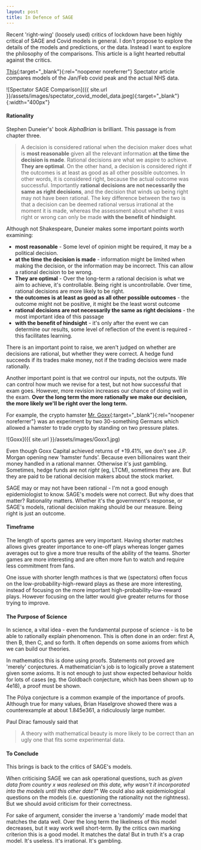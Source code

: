 ```yaml
---
layout: post
title: In Defence of SAGE
---
```

Recent 'right-wing' (loosely used) critics of lockdown have been highly critical of SAGE and Covid models in general. I don't propose to explore the details of the models and predictions, or the data. Instead I want to explore the philosophy of the comparisons. This article is a light hearted rebuttal against the critics.

[This](https://www.spectator.co.uk/article/how-did-sage-scenarios-compare-to-reality-an-update){:target="_blank"}{:rel="noopener noreferrer"} Spectator article compares models  of the Jan/Feb covid peak and the actual NHS data.

![Spectator SAGE Comparison]({{ site.url }}/assets/images/spectator_covid_model_data.jpeg){:target="_blank"}{:width="400px"}

#### Rationality

Stephen Duneier's' book *AlphaBrian* is brilliant. This passage is from chapter three.

>A decision is considered rational when the decision maker does what is **most reasonable** given all the relevant information **at the time the decision is made**. Rational decisions are what we aspire to achieve. **They are optimal**. On the other hand, a decision is considered right if the outcomes is at least as good as all other possible outcomes. In other words, it  is considered right, because the actual outcome was successful. Importantly **rational decisions are not necessarily the same as right decisions**, and the decision that winds up being right may not have been rational. The key difference between the two is that a decision can be deemed rational versus irrational at the moment it is made, whereas the assessment about whether it was right or wrong can only be made **with the benefit of hindsight**.

Although not Shakespeare, Duneier makes some important points worth examining:

- **most reasonable** - Some level of opinion might be required, it may be a political decision.
- **at the time the decision is made** - information might be limited when making the decision, or the information may be incorrect. This can allow a rational decision to be wrong.
- **They are optimal** - Over the long-term a rational decision is what we aim to achieve, it's controllable. Being right is uncontrollable. Over time, rational decisions are more likely to be right.
- **the outcomes is at least as good as all other possible outcomes** - the outcome might not be positive, it might be the least worst outcome
- **rational decisions are not necessarily the same as right decisions** - the most important idea of this passage
- **with the benefit of hindsight** - it's only after the event we can determine our results, some level of reflection of the event is required - this facilitates learning.

There is an important point to raise, we aren't judged on whether are decisions are rational, but whether they were correct. A hedge fund succeeds if its trades make money, not if the trading decisios were made rationally.

Another important point is that we control our inputs, not the outputs. We can control how much we revise for a test, but not how successful that exam goes. However, more revision increases our chance of doing well in the exam. **Over the long term the more rationally we make our decision, the more likely we'll be right over the long term.**

For example, the crypto hamster [Mr. Goxx](https://www.bbc.co.uk/news/technology-58707641){:target="_blank"}{:rel="noopener noreferrer"} was an experiment by two 30-something Germans which allowed a hamster to trade crypto by standing on two pressure plates.

![Goxx]({{ site.url }}/assets/images/Goxx1.jpg)

Even though Goxx Capital achieved returns of +19.41%, we don't see J.P. Morgan opening new 'hamster funds'. Because even billionaires want their money handled in a rational manner. Otherwise it's just gambling. Sometimes, hedge funds are not *right* (eg, LTCM), sometimes they are. But they are paid to be rational decision makers about the stock market.

SAGE may or may not have been rational - I'm not a good enough epidemiologist to know. SAGE's models were not correct. But why does that matter? Rationality matters. Whether it's the government's response, or SAGE's models, rational decision making should be our measure. Being right is just an outcome.

#### Timeframe

The length of sports games are very important. Having shorter matches allows gives greater importance to one-off plays whereas longer games averages out to give a more true results of the ability of the teams. Shorter games are more interesting and are often more fun to watch and require less commitment from fans.

One issue with shorter length mathces is that we (spectators) often focus on the low-probability-high-reward plays as these are more interesting, instead of focusing on the more important high-probability-low-reward plays. However focusing on the latter would give greater returns for those trying to improve.

#### The Purpose of Science

In science, a vital idea - even the fundamental purpose of science - is to be able to rationally explain phenomenon. This is often done in an order: first A, then B, then C, and so forth. It often depends on some axioms from which we can build our theories.

In mathematics this is done using proofs. Statements not proved are 'merely' conjectures. A mathematician's job is to logically prove a statement given some axioms. It is not enough to just show expected behaviour holds for lots of cases (eg. the Goldbach conjecture, which has been shown up to 4e18), a proof must be shown.

The Pólya conjecture is a common example of the importance of proofs. Although true for many values, Brian Haselgrove showed there was a counterexample at about 1.845e361, a ridiculously large number.

Paul Dirac famously said that

> A theory with mathematical beauty is more likely to be correct than an ugly one that fits some experimental data.

#### To Conclude

This brings is back to the critics of SAGE's models.

When criticising SAGE we can ask operational questions, such as *given data from country x was realesed on this date, why wasn't it incorporated into the models until this other date?*" We could also ask epidemiological questions on the models (i.e. questioning the rationality not the rightness). But we should avoid criticism for their correctness.

For sake of argument, consider the inverse a 'randomly' made model that matches the data well. Over the long term the likeliness of this model decreases, but it way work well short-term. By the critics own marking criterion this is a good model. It matches the data! But in truth it's a crap model. It's useless. It's irrational. It's gambling.
